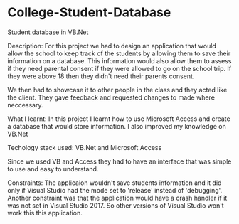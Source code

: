 # College-Student-Database

Student database in VB.Net

Description: For this project we had to design an application that would allow the school to keep track of the students by allowing them to save their information on a database. This information would also allow them to assess if they need parental consent if they were allowed to go on the school trip. If they were above 18 then they didn't need their parents consent.

We then had to showcase it to other people in the class and they acted like the client. They gave feedback and requested changes to made where neccessary.

What I learnt: In this project I learnt how to use Microsoft Access and create a database that would store information. I also improved my knowledge on VB.Net

Techology stack used:
VB.Net and Microsoft Access



Since we used VB and Access they had to have an interface that was simple to use and easy to understand. 

Constraints: The applicaion wouldn't save students information and it did only if Visual Studio had the mode set to 'release' instead of 'debugging'. Another constraint was that the application would have a crash handler if it was not set in Visual Studio 2017. So other versions of Visual Studio won't work this this application.
